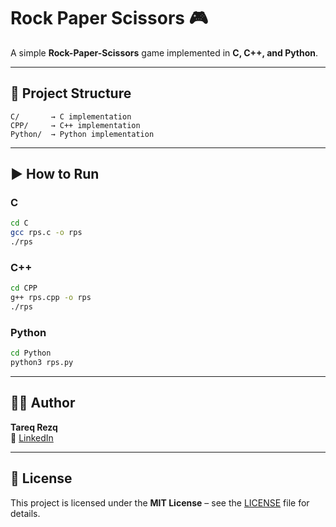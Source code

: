 # Rock Paper Scissors 🎮

A simple **Rock-Paper-Scissors** game implemented in **C, C++, and Python**.

---

## 📂 Project Structure
```
C/       → C implementation
CPP/     → C++ implementation
Python/  → Python implementation
```

---

## ▶️ How to Run

### C
```bash
cd C
gcc rps.c -o rps
./rps
```

### C++
```bash
cd CPP
g++ rps.cpp -o rps
./rps
```

### Python
```bash
cd Python
python3 rps.py
```

---

## 👨‍💻 Author
**Tareq Rezq**  
🔗 [LinkedIn](https://www.linkedin.com/in/tareq-rezq/)

---

## 📜 License
This project is licensed under the **MIT License** – see the [LICENSE](LICENSE) file for details.
